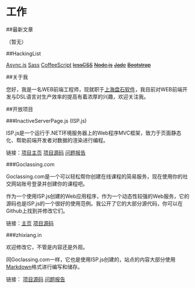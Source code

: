 工作
========================

##最新文章

（暂无）

##HackingList

[Async.js](https://github.com/caolan/async/)
[Sass](http://sass-lang.com/)
[CoffeeScript](http://coffeescript.org/)
<del>[lessCSS](http://lesscss.org/)</del>
<del>[Node.js](http://nodejs.org/)</del>
<del>[Jade](http://jade-lang.com/)</del>
<del>[Bootstrap](http://twitter.github.com/bootstrap/)</del>

##关于我

您好，我是一名WEB前端工程师，现就职于[上海盘石软件](http://www.pansafe.com/)，我目前对WEB前端开发与DSL语言对生产效率的提高有着浓厚的兴趣，欢迎关注我。

##开放项目

###InactiveServerPage.js (ISP.js)

ISP.js是一个运行于.NET环境服务器上的Web程序MVC框架，致力于页面静态化、帮助前端开发者对数据的渲染进行编程。

链接：<a href="http://ispjs.org/" target="_blank">项目主页</a> <a href="https://github.com/layerssss/ispJs"
                        target="_blank">项目源码</a> <a href="https://github.com/layerssss/ispJs/issues" target="_blank">
                            问题报告</a>

###Goclassing.com

Goclassing.com是一个可以轻松帮你创建在线课程的简易服务，现在使用你的社交网站账号登录并创建你的课程吧。

作为一个使用ISP.js创建的Web应用程序，作为一个动态性较强的Web服务，它的源码也是ISP.js的一个很好的使用范例。我公开了它的大部分源代码，你可以在Github上找到并修改它们。</p>

链接：<a href="http://goclassing.com/" target="_blank">主页</a> <a href="https://github.com/layerssss/goclassing.com"
                        target="_blank">项目源码</a>

###zhixiang.in

欢迎修改它，不管是内容还是外观。

同Goclassing.com一样，它也是使用ISP.js创建的，站点的内容大部分使用<a title="Markdown的主页" href="http://daringfireball.net/projects/markdown/"
                        target="_blank">Markdown</a>格式进行编写和储存。</p>

链接： <a href="https://github.com/layerssss/zhixiang.in" target="_blank">项目源码</a>
                    <a href="https://github.com/layerssss/zhixiang.in/issues" target="_blank">问题报告</a>
